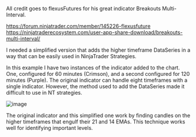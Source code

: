 All credit goes to flexusFutures for his great indicator Breakouts Multi-Interval. 

https://forum.ninjatrader.com/member/145226-flexusfuture
https://ninjatraderecosystem.com/user-app-share-download/breakouts-multi-interval/

I needed a simplified version that adds the higher timeframe DataSeries in a way that can be easily used in NinjaTrader Strategies. 

In this example I have two instances of the indicator added to the chart. One, configured for 60 minutes (Crimson), and a second configured for 120 minutes (Purple). The original indicator can handle eight timeframes with a single indicator. However, the method used to add the DataSeries made it difficult to use in NT strategies.

![image](https://github.com/user-attachments/assets/8c336d1d-8813-491d-aa64-6e8e173af809)

The original indicator and this simplified one work by finding candles on the higher timeframes that engulf their 21 and 14 EMAs. This technique works well for identifying important levels.

